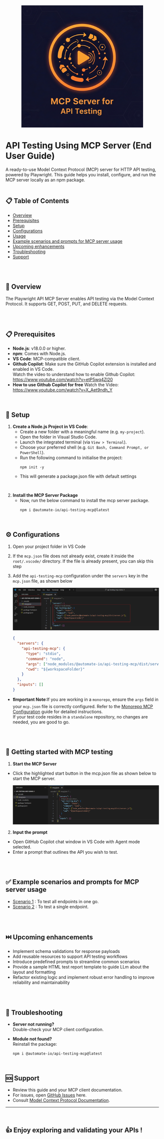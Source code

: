   
  <p align="center">
    <img src="./documentation/screen-shots/mcp-logo.png" alt="MCP LOGO" width=400 height=400>
  </p>
  
  # API Testing Using MCP Server (End User Guide)

A ready-to-use Model Context Protocol (MCP) server for HTTP API testing, powered by Playwright. This guide helps you install, configure, and run the MCP server locally as an npm package.
<br>
<br>


## 📋 Table of Contents

- [Overview](#🌟-overview)
- [Prerequisites](#📋-prerequisites)
- [Setup](#🚀-setup)
- [Configurations](#⚙️-configurations)
- [Usage](#📖-getting-started-with-mcp-testing)
- [Example scenarios and prompts for MCP server usage](#✅-example-scenarios-and-prompts-for-mcp-server-usage)
- [Upcoming enhancements](#⏭️-upcoming-enhancements)
- [Troubleshooting](#🔧-troubleshooting)
- [Support](#🆘-support)
<br>
<br>


## 🌟 Overview   

The Playwright API MCP Server enables API testing via the Model Context Protocol. It supports GET, POST, PUT, and DELETE requests.

<br>
<br>

## 📋 Prerequisites

- **Node.js**: v18.0.0 or higher.
- **npm**: Comes with Node.js.
- **VS Code**: MCP-compatible client.
- **Github Copilot**: Make sure the GitHub Copilot extension is installed and enabled in VS Code.<br>  Watch the video to understand how to enable Github Copilot: https://www.youtube.com/watch?v=etP5wq4Zl20
- **How to use Github Copilot for free** Watch the Video: https://www.youtube.com/watch?v=X_Aet9ndh_Y <br>
<br>


## 🚀 Setup
1. **Create a Node.js Project in VS Code**:
      - Create a new folder with a meaningful name (e.g. `my-project`).
      - Open the folder in Visual Studio Code.
      - Launch the integrated terminal (via `View > Terminal`).
      - Choose your preferred shell (e.g. `Git Bash, Command Prompt, or PowerShell`).
      - Run the following command to initialise the project:
        ```
        npm init -y
        ```
      - This will generate a package.json file with default settings
  <br>

2. **Install the MCP Server Package**  
      - Now, run the below command to install the mcp server package.
        ```bash
        npm i @automate-io/api-testing-mcp@latest
        ```
<br>


## ⚙️ Configurations
1. Open your project folder in VS Code
2. If the `mcp.json` file does not already exist, create it inside the `root/.vscode/` directory.
If the file is already present, you can skip this step
3. Add the `api-testing-mcp` configuration under the `servers` key in the `mcp.json` file, as shown below

    <img src="./documentation/screen-shots/mcp-client-config-v2.png" alt="MCP Client Config">

    ```json
    {
      "servers": {
        "api-testing-mcp": {
          "type": "stdio",
          "command": "node",
          "args": ["node_modules/@automate-io/api-testing-mcp/dist/server.js"],
          "cwd": "${workspaceFolder}"
        }
      },
      "inputs": []
    }
    ```
- **❗Important Note**:If you are working in a `monorepo`, ensure the `args` field in your `mcp.json` file is correctly configured. Refer to the [Monorepo MCP Configuration](./documentation/read-me/mcp-config-monorepo-vs-standalone.md) guide for detailed instructions.<br>
If your test code resides in a `standalone` repository, no changes are needed, you are good to go.
<br>
<br>


## 📖 Getting started with MCP testing

1. **Start the MCP Server**
  - Click the highlighted start button in the mcp.json file as shown below to start the MCP server.

    <img src="./documentation/screen-shots/server-start-button-v2.png" alt="Server Start Button">
    <br>


2. **Input the prompt** 
  
  - Open GitHub Copilot chat window in  VS Code with Agent mode selected.
  - Enter a prompt that outlines the API you wish to test.
  <br>
  <br>

  ## ✅ Example scenarios and prompts for MCP server usage
    
  - [Scenario 1](./documentation/read-me//scenario1.md) : To test all endpoints in one go.<br>
  - [Scenario 2](./documentation//read-me//scenario2.md) : To test a single endpoint.
<br>
<br>


## ⏭️ Upcoming enhancements
- Implement schema validations for response payloads  
- Add reusable resources to support API testing workflows  
- Introduce predefined prompts to streamline common scenarios
- Provide a sample HTML test report template to guide LLm about the layout and formatting
-  Refactor existing logic and implement robust error handling to improve reliability and maintainability
<br>
<br>


## 🔧 Troubleshooting
- **Server not running?**  
  Double-check your MCP client configuration.

- **Module not found?**  
  Reinstall the package:
  ```
  npm i @automate-io/api-testing-mcp@latest
  ```
<br>


## 🆘 Support

- Review this guide and your MCP client documentation.
- For issues, open [GitHub Issues](https://github.com/Naveen-Automation/mcp-server/issues) here.
- Consult [Model Context Protocol Documentation](https://modelcontextprotocol.io/).
---
<br>


## 👍 Enjoy exploring and validating your APIs !






